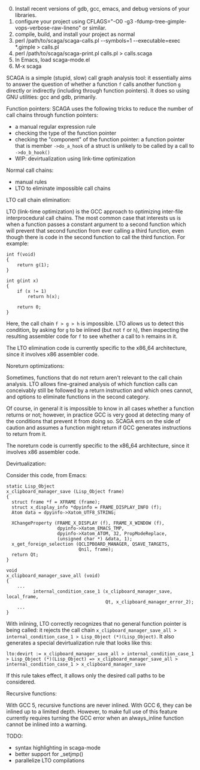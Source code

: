 0. Install recent versions of gdb, gcc, emacs, and debug versions of your libraries.
1. configure your project using CFLAGS="-O0 -g3 -fdump-tree-gimple-vops-verbose-raw-lineno" or similar.
2. compile, build, and install your project as normal
3. perl /path/to/scaga/scaga-calls.pl --symbols=1 --executable=exec *.gimple > calls.pl
4. perl /path/to/scaga/scaga-print.pl calls.pl > calls.scaga
5. In Emacs, load scaga-mode.el
6. M-x scaga


SCAGA is a simple (stupid, slow) call graph analysis tool: it
essentially aims to answer the question of whether a function `f`
calls another function `g` directly or indirectly (including through
function pointers).  It does so using GNU utilities: gcc and gdb,
primarily.

Function pointers: SCAGA uses the following tricks to reduce the
number of call chains through function pointers:
 - a manual regular expression rule
 - checking the type of the function pointer
 - checking the "component" of the function pointer: a function pointer that is member `->do_a_hook` of a struct is unlikely to be called by a call to `->do_b_hook()`
 - WIP: devirtualization using link-time optimization

Normal call chains:
 - manual rules
 - LTO to eliminate impossible call chains

LTO call chain elimination:

LTO (link-time optimization) is the GCC approach to optimizing
inter-file interprocedural call chains. The most common case that
interests us is when a function passes a constant argument to a second
function which will prevent that second function from ever calling a
third function, even though there is code in the second function to
call the third function.  For example:

```
int f(void)
{
    return g(1);
}

int g(int x)
{
    if (x != 1)
        return h(x);

    return 0;
}
```

Here, the call chain `f > g > h` is impossible.  LTO allows us to
detect this condition, by asking for `g` to be inlined (but not `f` or
`h`), then inspecting the resulting assembler code for `f` to see
whether a call to `h` remains in it.

The LTO elimination code is currently specific to the x86_64
architecture, since it involves x86 assembler code.

Noreturn optimizations:

Sometimes, functions that do not return aren't relevant to the call
chain analysis. LTO allows fine-grained analysis of which function
calls can conceivably still be followed by a return instruction and
which ones cannot, and options to eliminate functions in the second
category.

Of course, in general it is impossible to know in all cases whether a
function returns or not; however, in practice GCC is very good at
detecting many of the conditions that prevent it from doing so. SCAGA
errs on the side of caution and assumes a function might return if GCC
generates instructions to return from it.

The noreturn code is currently specific to the x86_64 architecture,
since it involves x86 assembler code.

Devirtualization:

Consider this code, from Emacs:

```
static Lisp_Object
x_clipboard_manager_save (Lisp_Object frame)
{
  struct frame *f = XFRAME (frame);
  struct x_display_info *dpyinfo = FRAME_DISPLAY_INFO (f);
  Atom data = dpyinfo->Xatom_UTF8_STRING;

  XChangeProperty (FRAME_X_DISPLAY (f), FRAME_X_WINDOW (f),
                   dpyinfo->Xatom_EMACS_TMP,
                   dpyinfo->Xatom_ATOM, 32, PropModeReplace,
                   (unsigned char *) &data, 1);
  x_get_foreign_selection (QCLIPBOARD_MANAGER, QSAVE_TARGETS,
                           Qnil, frame);
  return Qt;
}

void
x_clipboard_manager_save_all (void)
{
    ...
          internal_condition_case_1 (x_clipboard_manager_save, local_frame,
                                     Qt, x_clipboard_manager_error_2);
    ...
}
```

With inlining, LTO correctly recognizes that no general function
pointer is being called: it rejects the call chain
`x_clipboard_manager_save_all > internal_condition_case_1 >
Lisp_Object (*)(Lisp_Object)`. It also generates a special devirtualization rule that looks like this:

```
lto:devirt := x_clipboard_manager_save_all > internal_condition_case_1 > Lisp_Object (*)(Lisp_Object) => x_clipboard_manager_save_all > internal_condition_case_1 > x_clipboard_manager_save
```

If this rule takes effect, it allows only the desired call paths to be
considered.

Recursive functions:

With GCC 5, recursive functions are never inlined.  With GCC 6, they
can be inlined up to a limited depth. However, to make full use of
this feature currently requires turning the GCC error when an
always_inline function cannot be inlined into a warning.

TODO:
 - syntax highlighting in scaga-mode
 - better support for _setjmp()
 - parallelize LTO compilations

